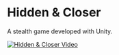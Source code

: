# Hidden & Closer

A stealth game developed with Unity.

[![Hidden & Closer Video](https://img.youtube.com/vi/76lkY32z4KE/1.jpg)](https://youtu.be/76lkY32z4KE)
